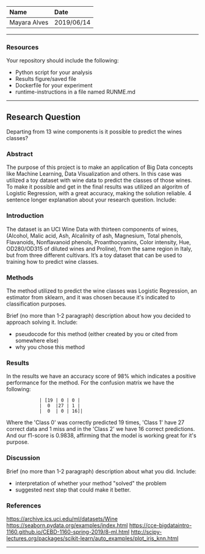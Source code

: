 | Name | Date |
|:-------|:---------------|
|Mayara Alves | 2019/06/14|

-----

### Resources
Your repository should include the following:

- Python script for your analysis
- Results figure/saved file
- Dockerfile for your experiment
- runtime-instructions in a file named RUNME.md

-----

## Research Question

Departing from 13 wine components is it possible to predict the wines classes?

### Abstract
The purpose of this project is to make an application of Big Data concepts like Machine Learning, Data Visualization and others. In this case was utilized a toy dataset with wine data to predict the classes of those wines. To make it possible and get in the final results was utilized an algoritm of Logistic Regression, with a great accuracy, making the solution reliable.
4 sentence longer explanation about your research question. Include:

### Introduction

The dataset is an UCI Wine Data with thirteen components of wines, (Alcohol, Malic acid, Ash, Alcalinity of ash, Magnesium, Total phenols, Flavanoids, Nonflavanoid phenols, Proanthocyanins, Color intensity, Hue, OD280/OD315 of diluted wines and Proline), from the same region in Italy, but from three different cultivars. It’s a toy dataset that can be used to training how to predict wine classes.


### Methods

The method utilized to predict the wine classes was Logistic Regression, an estimator from sklearn, and it was chosen because it's indicated to classification purposes.

Brief (no more than 1-2 paragraph) description about how you decided to approach solving it. Include:

- pseudocode for this method (either created by you or cited from somewhere else)
- why you chose this method

### Results

In the results we have an accuracy score of 98% which indicates a positive performance for the method. 
For the confusion matrix we have the following:

                | [19 | 0 | 0 |
                |  0  |27 | 1 |
                |  0  | 0 | 16]|

Where the 'Class 0' was correctly predicted 19 times, 'Class 1' have 27 correct data and 1 miss and in the 'Class 2' we have 16 correct predictions. And our f1-score is 0.9838, affirming that the model is working great for it's purpose.


                   


### Discussion
Brief (no more than 1-2 paragraph) description about what you did. Include:

- interpretation of whether your method "solved" the problem
- suggested next step that could make it better.

### References
https://archive.ics.uci.edu/ml/datasets/Wine
https://seaborn.pydata.org/examples/index.html
https://cce-bigdataintro-1160.github.io/CEBD-1160-spring-2019/8-ml.html
http://scipy-lectures.org/packages/scikit-learn/auto_examples/plot_iris_knn.html


-------
